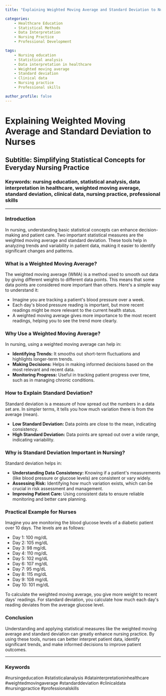 ```yaml
---
title: "Explaining Weighted Moving Average and Standard Deviation to Nurses"

categories:
    - Healthcare Education
    - Statistical Methods
    - Data Interpretation
    - Nursing Practice
    - Professional Development

tags: 
    - Nursing education
    - Statistical analysis
    - Data interpretation in healthcare
    - Weighted moving average
    - Standard deviation
    - Clinical data
    - Nursing practice
    - Professional skills

author_profile: false
---
```


# Explaining Weighted Moving Average and Standard Deviation to Nurses

## Subtitle: Simplifying Statistical Concepts for Everyday Nursing Practice

### Keywords: nursing education, statistical analysis, data interpretation in healthcare, weighted moving average, standard deviation, clinical data, nursing practice, professional skills

---

### Introduction

In nursing, understanding basic statistical concepts can enhance decision-making and patient care. Two important statistical measures are the weighted moving average and standard deviation. These tools help in analyzing trends and variability in patient data, making it easier to identify significant changes and patterns.

### What is a Weighted Moving Average?

The weighted moving average (WMA) is a method used to smooth out data by giving different weights to different data points. This means that some data points are considered more important than others. Here's a simple way to understand it:

- Imagine you are tracking a patient's blood pressure over a week.
- Each day's blood pressure reading is important, but more recent readings might be more relevant to the current health status.
- A weighted moving average gives more importance to the most recent readings, helping you to see the trend more clearly.

### Why Use a Weighted Moving Average?

In nursing, using a weighted moving average can help in:

- **Identifying Trends:** It smooths out short-term fluctuations and highlights longer-term trends.
- **Making Decisions:** Helps in making informed decisions based on the most relevant and recent data.
- **Monitoring Progress:** Useful in tracking patient progress over time, such as in managing chronic conditions.

### How to Explain Standard Deviation?

Standard deviation is a measure of how spread out the numbers in a data set are. In simpler terms, it tells you how much variation there is from the average (mean).

- **Low Standard Deviation:** Data points are close to the mean, indicating consistency.
- **High Standard Deviation:** Data points are spread out over a wide range, indicating variability.

### Why is Standard Deviation Important in Nursing?

Standard deviation helps in:

- **Understanding Data Consistency:** Knowing if a patient's measurements (like blood pressure or glucose levels) are consistent or vary widely.
- **Assessing Risk:** Identifying how much variation exists, which can be crucial in risk assessment and management.
- **Improving Patient Care:** Using consistent data to ensure reliable monitoring and better care planning.

### Practical Example for Nurses

Imagine you are monitoring the blood glucose levels of a diabetic patient over 10 days. The levels are as follows:

- Day 1: 100 mg/dL
- Day 2: 105 mg/dL
- Day 3: 98 mg/dL
- Day 4: 110 mg/dL
- Day 5: 102 mg/dL
- Day 6: 107 mg/dL
- Day 7: 95 mg/dL
- Day 8: 115 mg/dL
- Day 9: 108 mg/dL
- Day 10: 101 mg/dL

To calculate the weighted moving average, you give more weight to recent days' readings. For standard deviation, you calculate how much each day's reading deviates from the average glucose level.

### Conclusion

Understanding and applying statistical measures like the weighted moving average and standard deviation can greatly enhance nursing practice. By using these tools, nurses can better interpret patient data, identify significant trends, and make informed decisions to improve patient outcomes.

---

### Keywords

#nursingeducation #statisticalanalysis #datainterpretationinhealthcare #weightedmovingaverage #standarddeviation #clinicaldata #nursingpractice #professionalskills
